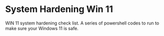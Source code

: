 # System Hardening Win 11
WIN 11 system hardening check list. A series of powershell codes to run to make sure your Windows 11 is safe.
